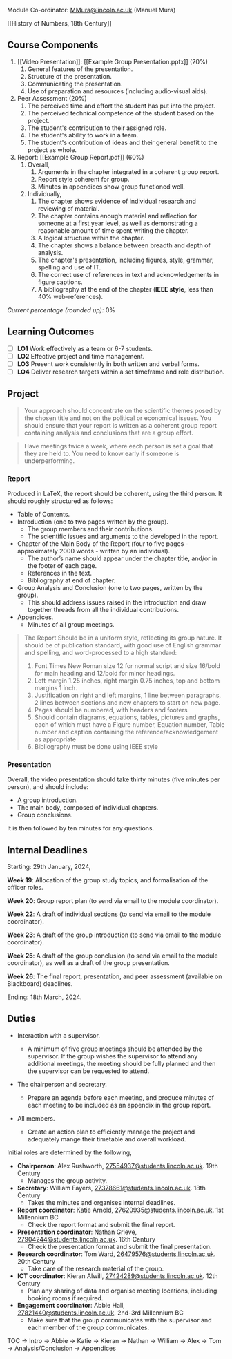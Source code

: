 Module Co-ordinator: MMura@lincoln.ac.uk (Manuel Mura)

[[History of Numbers, 18th Century]]

## Course Components

1. [[Video Presentation]]: [[Example Group Presentation.pptx]] (20%)
	1. General features of the presentation.
	2. Structure of the presentation.
	3. Communicating the presentation.
	4. Use of preparation and resources (including audio-visual aids).
2. Peer Assessment (20%)
	1. The perceived time and effort the student has put into the project.
	2. The perceived technical competence of the student based on the project.
	3. The student's contribution to their assigned role.
	4. The student's ability to work in a team.
	5. The student's contribution of ideas and their general benefit to the project as whole.
3. Report: [[Example Group Report.pdf]] (60%)
	1. Overall,
		1. Arguments in the chapter integrated in a coherent group report.
		2. Report style coherent for group.
		3. Minutes in appendices show group functioned well.
	2. Individually,
		1. The chapter shows evidence of individual research and reviewing of material.
		2. The chapter contains enough material and reflection for someone at a first year level, as well as demonstrating a reasonable amount of time spent writing the chapter.
		3. A logical structure within the chapter.
		4. The chapter shows a balance between breadth and depth of analysis.
		5. The chapter's presentation, including figures, style, grammar, spelling and use of IT.
		6. The correct use of references in text and acknowledgements in figure captions.
		7. A bibliography at the end of the chapter (**IEEE style**, less than 40% web-references).

*Current percentage (rounded up):* 0%

## Learning Outcomes

- [ ] **LO1** Work effectively as a team or 6-7 students.
- [ ] **LO2** Effective project and time management.
- [ ] **LO3** Present work consistently in both written and verbal forms.
- [ ] **LO4** Deliver research targets within a set timeframe and role distribution.

## Project

> Your approach should concentrate on the scientific themes posed by the chosen title and not on the political or economical issues. You should ensure that your report is written as a coherent group report containing analysis and conclusions that are a group effort.

> Have meetings twice a week, where each person is set a goal that they are held to. You need to know early if someone is underperforming.

### Report

Produced in LaTeX, the report should be coherent, using the third person. It should roughly structured as follows:

- Table of Contents.
- Introduction (one to two pages written by the group).
	- The group members and their contributions.
	- The scientific issues and arguments to the developed in the report.
- Chapter of the Main Body of the Report (four to five pages - approximately 2000 words - written by an individual).
	- The author’s name should appear under the chapter title, and/or in the footer of each page.
	- References in the text.
	- Bibliography at end of chapter.
- Group Analysis and Conclusion (one to two pages, written by the group).
	- This should address issues raised in the introduction and draw together threads from all the individual contributions.
- Appendices.
	- Minutes of all group meetings.

>The Report Should be in a uniform style, reflecting its group nature. It should be of publication standard, with good use of English grammar and spelling, and word-processed to a high standard:
> 1. Font Times New Roman size 12 for normal script and size 16/bold for main heading and 12/bold for minor headings.
 >2. Left margin 1.25 inches, right margin 0.75 inches, top and bottom margins 1 inch.
 >3. Justification on right and left margins, 1 line between paragraphs, 2 lines between sections and new chapters to start on new page.
 >4. Pages should be numbered, with headers and footers
 >5. Should contain diagrams, equations, tables, pictures and graphs, each of which must have a Figure number, Equation number, Table number and caption containing the reference/acknowledgement as appropriate
 >6. Bibliography must be done using IEEE style

### Presentation

Overall, the video presentation should take thirty minutes (five minutes per person), and should include:

- A group introduction.
- The main body, composed of individual chapters.
- Group conclusions.

It is then followed by ten minutes for any questions.

## Internal Deadlines

Starting: 29th January, 2024,

**Week 19**: Allocation of the group study topics, and formalisation of the officer roles.

**Week 20**: Group report plan (to send via email to the module coordinator).

**Week 22**: A draft of individual sections (to send via email to the module coordinator).

**Week 23**: A draft of the group introduction (to send via email to the module coordinator).

**Week 25**: A draft of the group conclusion (to send via email to the module coordinator), as well as a draft of the group presentation.

**Week 26**: The final report, presentation, and peer assessment (available on Blackboard) deadlines.

Ending: 18th March, 2024.

## Duties

- Interaction with a supervisor.
	- A minimum of five group meetings should be attended by the supervisor. If the group wishes the supervisor to attend any additional meetings, the meeting should be fully planned and then the supervisor can be requested to attend.

- The chairperson and secretary.
	- Prepare an agenda before each meeting, and produce minutes of each meeting to be included as an appendix in the group report.

- All members.
	- Create an action plan to efficiently manage the project and adequately mange their timetable and overall workload.

Initial roles are determined by the following,

- **Chairperson**: Alex Rushworth, 27554937@students.lincoln.ac.uk. 19th Century
	- Manages the group activity.
- **Secretary**: William Fayers, 27378661@students.lincoln.ac.uk. 18th Century
	- Takes the minutes and organises internal deadlines.
- **Report coordinator**: Katie Arnold, 27620935@students.lincoln.ac.uk. 1st Millennium BC
	- Check the report format and submit the final report.
- **Presentation coordinator**: Nathan Grieve, 27904244@students.lincoln.ac.uk. 16th Century
	- Check the presentation format and submit the final presentation.
- **Research coordinator**: Tom Ward, 26479576@students.lincoln.ac.uk. 20th Century
	- Take care of the research material of the group.
- **ICT coordinator**: Kieran Alwill, 27424289@students.lincoln.ac.uk. 12th Century
	- Plan any sharing of data and organise meeting locations, including booking rooms if required.
- **Engagement coordinator**: Abbie Hall, 27821440@students.lincoln.ac.uk. 2nd-3rd Millennium BC
	- Make sure that the group communicates with the supervisor and each member of the group communicates.

TOC -> Intro -> Abbie -> Katie -> Kieran -> Nathan -> William -> Alex -> Tom -> Analysis/Conclusion -> Appendices
